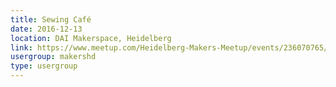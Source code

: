 ```yaml
---
title: Sewing Café
date: 2016-12-13
location: DAI Makerspace, Heidelberg
link: https://www.meetup.com/Heidelberg-Makers-Meetup/events/236070765/
usergroup: makershd
type: usergroup
---
```

